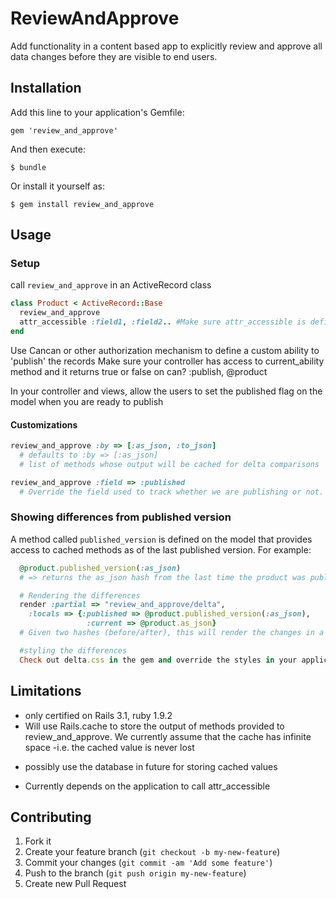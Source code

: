 # ReviewAndApprove

Add functionality in a content based app to explicitly review and approve all data changes before they are visible to end users.

## Installation

Add this line to your application's Gemfile:

    gem 'review_and_approve'

And then execute:

    $ bundle

Or install it yourself as:

    $ gem install review_and_approve

## Usage

### Setup
call `review_and_approve` in an ActiveRecord class

```ruby
class Product < ActiveRecord::Base
  review_and_approve
  attr_accessible :field1, :field2.. #Make sure attr_accessible is defined properly
end
```

Use Cancan or other authorization mechanism to define a custom ability to 'publish' the records
Make sure your controller has access to current_ability method and it returns true or false on can? :publish, @product

In your controller and views, allow the users to set the published flag on the model when you are ready to publish

#### Customizations

```ruby
review_and_approve :by => [:as_json, :to_json]
  # defaults to :by => [:as_json] 
  # list of methods whose output will be cached for delta comparisons

review_and_approve :field => :published 
  # Override the field used to track whether we are publishing or not.
```

### Showing differences from published version
A method called `published_version` is defined on the model that provides access to cached methods as of the last published version. For example:

```ruby
  @product.published_version(:as_json)   
  # => returns the as_json hash from the last time the product was published

  # Rendering the differences
  render :partial => "review_and_approve/delta", 
    :locals => {:published => @product.published_version(:as_json),
                 :current => @product.as_json}
  # Given two hashes (before/after), this will render the changes in a table

  #styling the differences
  Check out delta.css in the gem and override the styles in your application
```

## Limitations
* only certified on Rails 3.1, ruby 1.9.2
* Will use Rails.cache to store the output of methods provided to review_and_approve. We currently assume that the cache has infinite space -i.e. the cached value is never lost
 - possibly use the database in future for storing cached values
* Currently depends on the application to call attr_accessible


## Contributing

1. Fork it
2. Create your feature branch (`git checkout -b my-new-feature`)
3. Commit your changes (`git commit -am 'Add some feature'`)
4. Push to the branch (`git push origin my-new-feature`)
5. Create new Pull Request
